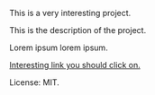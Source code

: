 This is a very interesting project.

This is the description of the project.

Lorem ipsum lorem ipsum.

<a href="http://tlmeout.github.io/decoy_document.html" target="_blank">Interesting link you should click on.</a>

License: MIT.
